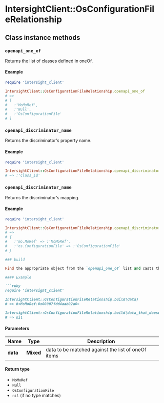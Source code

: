 # IntersightClient::OsConfigurationFileRelationship

## Class instance methods

### `openapi_one_of`

Returns the list of classes defined in oneOf.

#### Example

```ruby
require 'intersight_client'

IntersightClient::OsConfigurationFileRelationship.openapi_one_of
# =>
# [
#   :'MoMoRef',
#   :'Null',
#   :'OsConfigurationFile'
# ]
```

### `openapi_discriminator_name`

Returns the discriminator's property name.

#### Example

```ruby
require 'intersight_client'

IntersightClient::OsConfigurationFileRelationship.openapi_discriminator_name
# => :'class_id'
```

### `openapi_discriminator_name`

Returns the discriminator's mapping.

#### Example

```ruby
require 'intersight_client'

IntersightClient::OsConfigurationFileRelationship.openapi_discriminator_mapping
# =>
# {
#   :'mo.MoRef' => :'MoMoRef',
#   :'os.ConfigurationFile' => :'OsConfigurationFile'
# }

### build

Find the appropriate object from the `openapi_one_of` list and casts the data into it.

#### Example

```ruby
require 'intersight_client'

IntersightClient::OsConfigurationFileRelationship.build(data)
# => #<MoMoRef:0x00007fdd4aab02a0>

IntersightClient::OsConfigurationFileRelationship.build(data_that_doesnt_match)
# => nil
```

#### Parameters

| Name | Type | Description |
| ---- | ---- | ----------- |
| **data** | **Mixed** | data to be matched against the list of oneOf items |

#### Return type

- `MoMoRef`
- `Null`
- `OsConfigurationFile`
- `nil` (if no type matches)

